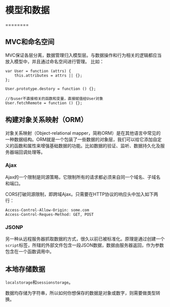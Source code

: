 # 模型和数据

========

## MVC和命名空间
MVC保证各层分离，数据管理归入模型层。与数据操作和行为相关的逻辑都应当放入模型中，并且通过命名空间进行管理。
比如：
	
	var User = function (attrs) {
		this.attributes = attrs || {};
	};
	
	User.prototype.destory = function () {};
	
	//与user不直接相关的函数和变量，直接赋值给User对象
	User.fetchRemote = function () {};

## 构建对象关系映射（ORM）
对象关系映射（Object-relational mapper，简称ORM）是在其他语言中常见的一种数据结构。ORM就是一个包装了一些数据的对象层，我们可以给它添加自定义的函数和属性来增强基础数据的功能。比如数据的验证、监听、数据持久化及服务器端回调处理等。

### Ajax
Ajax的一个限制是同源策略，它限制所有的请求都必须来自同一个域名、子域名和端口。

CORS打破同源限制，即跨域Ajax。只需要在HTTP协议的响应头中加入如下两行：
	
	Access-Control-Allow-Origin: some.com
	Access-Control-Reques-Method: GET, POST

### JSONP
另一种从远程服务器抓取数据的方式，很久以前已被标准化。原理是通过创建一个`script`标签，所辖的外部文件包含一段JSON数据，数据由服务器返回，作为参数包含在一个函数调用中。

## 本地存储数据
`localstorage`和`sessionstorage`。

数据均存储为字符串，所以如何你想保存的数据是对象或数字，则需要做类型转换。

